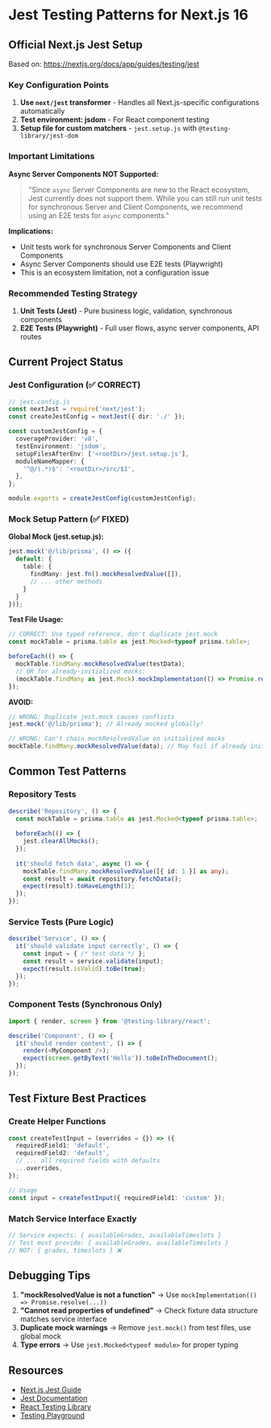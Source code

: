 # Jest Testing Patterns for Next.js 16

## Official Next.js Jest Setup

Based on: https://nextjs.org/docs/app/guides/testing/jest

### Key Configuration Points

1. **Use `next/jest` transformer** - Handles all Next.js-specific configurations automatically
2. **Test environment: jsdom** - For React component testing
3. **Setup file for custom matchers** - `jest.setup.js` with `@testing-library/jest-dom`

### Important Limitations

**Async Server Components NOT Supported:**
> "Since `async` Server Components are new to the React ecosystem, Jest currently does not support them. While you can still run unit tests for synchronous Server and Client Components, we recommend using an E2E tests for `async` components."

**Implications:**
- Unit tests work for synchronous Server Components and Client Components
- Async Server Components should use E2E tests (Playwright)
- This is an ecosystem limitation, not a configuration issue

### Recommended Testing Strategy

1. **Unit Tests (Jest)** - Pure business logic, validation, synchronous components
2. **E2E Tests (Playwright)** - Full user flows, async server components, API routes

## Current Project Status

### Jest Configuration (✅ CORRECT)
```typescript
// jest.config.js
const nextJest = require('next/jest');
const createJestConfig = nextJest({ dir: './' });

const customJestConfig = {
  coverageProvider: 'v8',
  testEnvironment: 'jsdom',
  setupFilesAfterEnv: ['<rootDir>/jest.setup.js'],
  moduleNameMapper: {
    '^@/(.*)$': '<rootDir>/src/$1',
  },
};

module.exports = createJestConfig(customJestConfig);
```

### Mock Setup Pattern (✅ FIXED)

**Global Mock (jest.setup.js):**
```typescript
jest.mock('@/lib/prisma', () => ({
  default: {
    table: {
      findMany: jest.fn().mockResolvedValue([]),
      // ... other methods
    }
  }
}));
```

**Test File Usage:**
```typescript
// CORRECT: Use typed reference, don't duplicate jest.mock
const mockTable = prisma.table as jest.Mocked<typeof prisma.table>;

beforeEach(() => {
  mockTable.findMany.mockResolvedValue(testData);
  // OR for already-initialized mocks:
  (mockTable.findMany as jest.Mock).mockImplementation(() => Promise.resolve(testData));
});
```

**AVOID:**
```typescript
// WRONG: Duplicate jest.mock causes conflicts
jest.mock('@/lib/prisma'); // Already mocked globally!

// WRONG: Can't chain mockResolvedValue on initialized mocks
mockTable.findMany.mockResolvedValue(data); // May fail if already initialized
```

## Common Test Patterns

### Repository Tests
```typescript
describe('Repository', () => {
  const mockTable = prisma.table as jest.Mocked<typeof prisma.table>;
  
  beforeEach(() => {
    jest.clearAllMocks();
  });
  
  it('should fetch data', async () => {
    mockTable.findMany.mockResolvedValue([{ id: 1 }] as any);
    const result = await repository.fetchData();
    expect(result).toHaveLength(1);
  });
});
```

### Service Tests (Pure Logic)
```typescript
describe('Service', () => {
  it('should validate input correctly', () => {
    const input = { /* test data */ };
    const result = service.validate(input);
    expect(result.isValid).toBe(true);
  });
});
```

### Component Tests (Synchronous Only)
```typescript
import { render, screen } from '@testing-library/react';

describe('Component', () => {
  it('should render content', () => {
    render(<MyComponent />);
    expect(screen.getByText('Hello')).toBeInTheDocument();
  });
});
```

## Test Fixture Best Practices

### Create Helper Functions
```typescript
const createTestInput = (overrides = {}) => ({
  requiredField1: 'default',
  requiredField2: 'default',
  // ... all required fields with defaults
  ...overrides,
});

// Usage
const input = createTestInput({ requiredField1: 'custom' });
```

### Match Service Interface Exactly
```typescript
// Service expects: { availableGrades, availableTimeslots }
// Test must provide: { availableGrades, availableTimeslots }
// NOT: { grades, timeslots } ❌
```

## Debugging Tips

1. **"mockResolvedValue is not a function"** → Use `mockImplementation(() => Promise.resolve(...))`
2. **"Cannot read properties of undefined"** → Check fixture data structure matches service interface
3. **Duplicate mock warnings** → Remove `jest.mock()` from test files, use global mock
4. **Type errors** → Use `jest.Mocked<typeof module>` for proper typing

## Resources

- [Next.js Jest Guide](https://nextjs.org/docs/app/guides/testing/jest)
- [Jest Documentation](https://jestjs.io/docs/getting-started)
- [React Testing Library](https://testing-library.com/docs/react-testing-library/intro/)
- [Testing Playground](https://testing-playground.com/)
